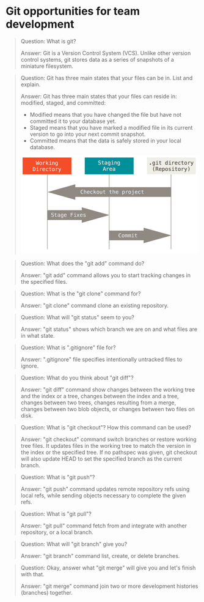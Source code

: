 # Git opportunities for team development

> Question: What is git?
> 
> Answer: Git is a Version Control System (VCS). Unlike other version control systems, 
> git stores data as a series of snapshots of a miniature filesystem.

> Question: Git has three main states that your files can be in. List and explain.
>
> Answer: Git has three main states that your files can reside in: modified, staged, and committed:
> - Modified means that you have changed the file but have not committed it to your database yet.
> - Staged means that you have marked a modified file in its current version to go into your next commit snapshot.
> - Committed means that the data is safely stored in your local database.
>
> ![git states](images/areas.png)

> Question: What does the "git add" command do?
>
> Answer: "git add" command allows you to start tracking changes in the specified files.
    
> Question: What is the "git clone" command for?
>
> Answer: "git clone" command clone an existing repository.

> Question: What will "git status" seem to you?
>
> Answer: "git status" shows which branch we are on and what files are in what state.

> Question: What is ".gitignore" file for?
>
> Answer: ".gitignore" file specifies intentionally untracked files to ignore.

> Question: What do you think about "git diff"?
>
> Answer: "git diff" command show changes between the working tree and the index or a tree, 
> changes between the index and a tree, changes between two trees, changes resulting from a merge, 
> changes between two blob objects, or changes between two files on disk.

> Question: What is "git checkout"? How this command can be used?
>
> Answer: "git checkout" command switch branches or restore working tree files. 
> It updates files in the working tree to match the version in the index or the specified tree. 
> If no pathspec was given, git checkout will also update HEAD to set the specified branch as the current branch.

> Question: What is "git push"?
>
> Answer: "git push" command updates remote repository refs using local refs, 
> while sending objects necessary to complete the given refs.

> Question: What is "git pull"?
>
> Answer: "git pull" command fetch from and integrate with another repository, or a local branch.

> Question: What will "git branch" give you?
>
> Answer: "git branch" command list, create, or delete branches.

> Question: Okay, answer what "git merge" will give you and let's finish with that.
>
> Answer: "git merge" command join two or more development histories (branches) together.